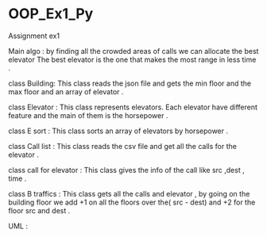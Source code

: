 # OOP_Ex1_Py


Assignment ex1 



Main algo :
by finding all the crowded areas of calls we can allocate the best elevator 
The best elevator is the one  that makes the most range in less time .



class Building:
This class reads the json file and gets the min floor and the max floor and  an array of elevator .


class Elevator :
This class  represents elevators. Each elevator have different feature and the main of them is  the horsepower .

class E sort :
This class sorts an array of elevators by horsepower .

class Call list :
This class reads the csv file and get all the calls for the elevator .

class call for elevator :
This class gives the info of the call like src ,dest  , time  .

class B traffics :
This class  gets all the calls and elevator , by going on the building floor we add +1 on all the floors over the( src - dest) and +2 for the floor src and dest .


UML : 
    